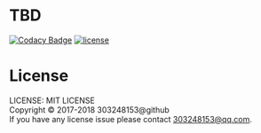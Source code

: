 # TBD

[![Codacy Badge](https://api.codacy.com/project/badge/Grade/131e5710386a4c8f8627e580bc1f8611)](https://www.codacy.com/app/303248153/cpv-cql-driver?utm_source=github.com&amp;utm_medium=referral&amp;utm_content=cpv-project/cpv-cql-driver&amp;utm_campaign=Badge_Grade)
[![license](https://img.shields.io/github/license/cpv-project/cpv-manage-scripts.svg)]() 

# License

LICENSE: MIT LICENSE<br/>
Copyright © 2017-2018 303248153@github<br/>
If you have any license issue please contact 303248153@qq.com.

